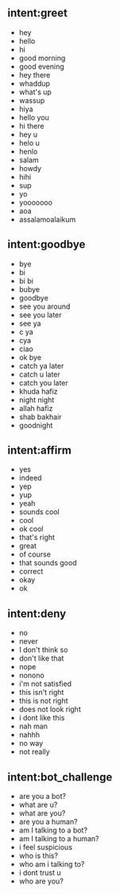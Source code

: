 ## intent:greet
- hey
- hello
- hi
- good morning
- good evening
- hey there
- whaddup
- what's up
- wassup
- hiya
- hello you
- hi there
- hey u
- helo u
- henlo
- salam
- howdy
- hihi
- sup
- yo
- yooooooo
- aoa
- assalamoalaikum

## intent:goodbye
- bye
- bi
- bi bi
- bubye
- goodbye
- see you around
- see you later
- see ya
- c ya
- cya
- ciao
- ok bye
- catch ya later
- catch u later
- catch you later
- khuda hafiz
- night night
- allah hafiz
- shab bakhair
- goodnight

## intent:affirm
- yes
- indeed
- yep
- yup
- yeah
- sounds cool
- cool
- ok cool
- that's right
- great
- of course
- that sounds good
- correct
- okay
- ok

## intent:deny
- no
- never
- I don't think so
- don't like that
- nope
- nonono
- i'm not satisfied
- this isn't right
- this is not right
- does not look right
- i dont like this
- nah man
- nahhh
- no way
- not really

## intent:bot_challenge
- are you a bot?
- what are u?
- what are you?
- are you a human?
- am I talking to a bot?
- am I talking to a human?
- i feel suspicious
- who is this?
- who am i talking to?
- i dont trust u
- who are you?